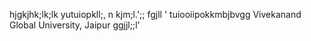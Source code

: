 hjgkjhk;lk;lk
yutuiopkll;,
 n kjm;l.';;
 fgjll
 '
tuiooiipokkmbjbvgg
Vivekanand Global University, Jaipur
 ggjjl;;l'
